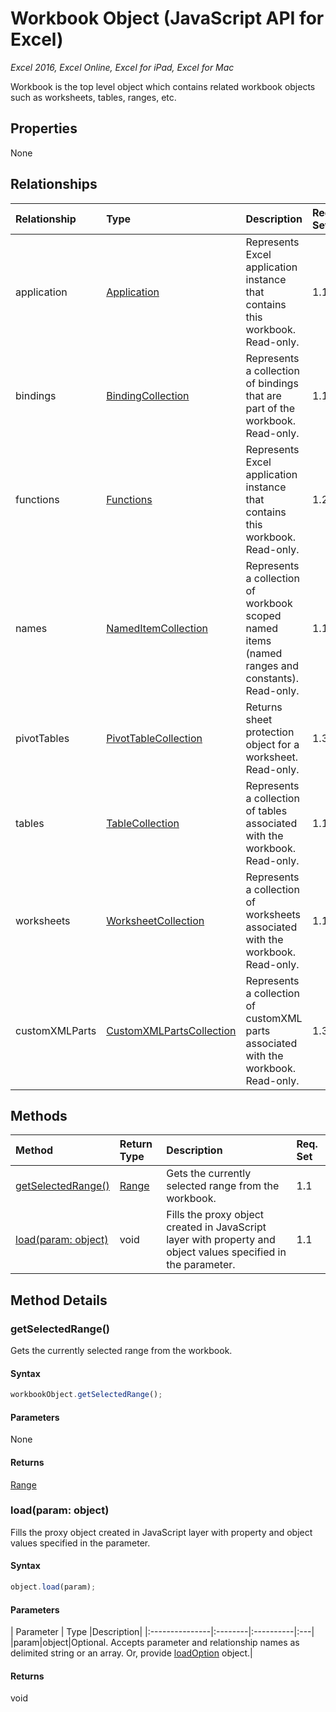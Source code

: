 # Workbook Object (JavaScript API for Excel)

_Excel 2016, Excel Online, Excel for iPad, Excel for Mac_

Workbook is the top level object which contains related workbook objects such as worksheets, tables, ranges, etc.

## Properties

None

## Relationships
| Relationship | Type	|Description| Req. Set|
|:---------------|:--------|:----------|:----|
|application|[Application](application.md)|Represents Excel application instance that contains this workbook. Read-only.|1.1||
|bindings|[BindingCollection](bindingcollection.md)|Represents a collection of bindings that are part of the workbook. Read-only.|1.1||
|functions|[Functions](functions.md)|Represents Excel application instance that contains this workbook. Read-only.|1.2||
|names|[NamedItemCollection](nameditemcollection.md)|Represents a collection of workbook scoped named items (named ranges and constants). Read-only.|1.1||
|pivotTables|[PivotTableCollection](pivottablecollection.md)|Returns sheet protection object for a worksheet. Read-only.|1.3||
|tables|[TableCollection](tablecollection.md)|Represents a collection of tables associated with the workbook. Read-only.|1.1||
|worksheets|[WorksheetCollection](worksheetcollection.md)|Represents a collection of worksheets associated with the workbook. Read-only.|1.1||
|customXMLParts|[CustomXMLPartsCollection](customXMLPartsCollection.md)|Represents a collection of customXML parts associated with the workbook. Read-only.|1.3||

## Methods

| Method		   | Return Type	|Description| Req. Set|
|:---------------|:--------|:----------|:----|
|[getSelectedRange()](#getselectedrange)|[Range](range.md)|Gets the currently selected range from the workbook.|1.1|
|[load(param: object)](#loadparam-object)|void|Fills the proxy object created in JavaScript layer with property and object values specified in the parameter.|1.1|

## Method Details


### getSelectedRange()
Gets the currently selected range from the workbook.

#### Syntax
```js
workbookObject.getSelectedRange();
```

#### Parameters
None

#### Returns
[Range](range.md)

### load(param: object)
Fills the proxy object created in JavaScript layer with property and object values specified in the parameter.

#### Syntax
```js
object.load(param);
```

#### Parameters
| Parameter	   | Type	|Description|
|:---------------|:--------|:----------|:---|
|param|object|Optional. Accepts parameter and relationship names as delimited string or an array. Or, provide [loadOption](loadoption.md) object.|

#### Returns
void
